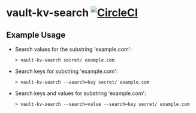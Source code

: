 # vault-kv-search [![CircleCI](https://circleci.com/gh/xbglowx/vault-kv-search.svg?style=svg)](https://circleci.com/gh/xbglowx/vault-kv-search)

## Example Usage
* Search values for the substring 'example.com':

  `> vault-kv-search secret/ example.com`

* Search keys for substring 'example.com':

  `> vault-kv-search --search=key secret/ example.com`

* Search keys and values for substring 'example.com':

  `> vault-kv-search --search=value --search=key secret/ example.com`
